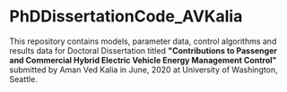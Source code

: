 # PhDDissertationCode_AVKalia
This repository contains models, parameter data, control algorithms and results data for Doctoral Dissertation titled **"Contributions to Passenger and Commercial Hybrid Electric Vehicle Energy Management Control"** submitted by Aman Ved Kalia in June, 2020 at University of Washington, Seattle.
